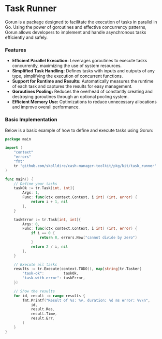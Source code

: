 # Task Runner

Gorun is a package designed to facilitate the execution of tasks in parallel in Go. Using the power of goroutines and effective concurrency patterns, Gorun allows developers to implement and handle asynchronous tasks efficiently and safely.

### Features

- **Efficient Parallel Execution:** Leverages goroutines to execute tasks concurrently, maximizing the use of system resources.
- **Simplified Task Handling:** Defines tasks with inputs and outputs of any type, simplifying the execution of concurrent functions.
- **Support for Runtime and Results:** Automatically measures the runtime of each task and captures the results for easy management.
- **Goroutines Pooling:** Reduces the overhead of constantly creating and destroying goroutines through an optional pooling system.
- **Efficient Memory Use:** Optimizations to reduce unnecessary allocations and improve overall performance.

### Basic Implementation

Below is a basic example of how to define and execute tasks using Gorun:

```go
package main

import (
	"context"
	"errors"
	"fmt"
	tr "github.com/skolldire/cash-manager-toolkit/pkg/kit/task_runner"
)

func main() {
	// Define your tasks
	taskOk := tr.Task[int, int]{
		Args: 1,
		Func: func(ctx context.Context, i int) (int, error) {
			return i + 1, nil
		},
	}

	taskError := tr.Task[int, int]{
		Args: 0,
		Func: func(ctx context.Context, i int) (int, error) {
			if i == 0 {
				return 0, errors.New("cannot divide by zero")
			}
			return 2 / i, nil
		},
	}

	// Execute all tasks
	results := tr.Execute(context.TODO(), map[string]tr.Tasker{
		"task-ok":         taskOk,
		"task-with-error": taskError,
	})

	// Show the results
	for id, result := range results {
		fmt.Printf("Result of %s: %v, duration: %d ms error: %v\n",
			id,
			result.Res,
			result.Time,
			result.Err,
		)
	}
}
```
